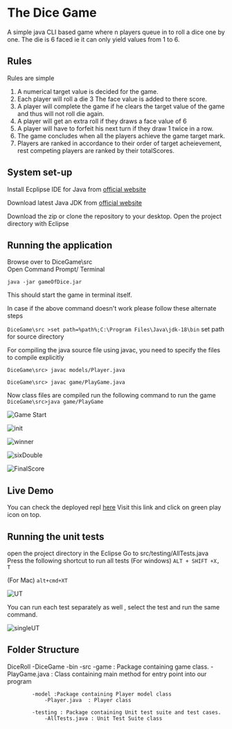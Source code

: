 # The Dice Game

A simple java CLI based game where n players queue in to roll a dice one by one. The die is 6 faced ie it can only yield values from 1 to 6. 

## Rules
Rules are simple
1. A  numerical target value is decided for the game.
2. Each player will roll a die
3 The face value is added to there score.
4. A player  will complete the game  if he clears the target value of the game and thus will not roll die again.
5. A player will get an extra roll if they draws a face value of 6
6. A player will have to forfeit his next turn if they draw 1 twice in a row.
7. The game concludes when all the players achieve the game target mark.
8. Players are ranked in accordance to their order of target acheievement, rest competing players are ranked by their totalScores.

## System set-up

Install Ecplipse IDE for Java from [official website](https://www.eclipse.org/downloads/) 

Download latest Java JDK from [official website](https://www.oracle.com/java/technologies/downloads/)

Download the zip or clone the repository to your desktop.
Open the project directory with Eclipse

## Running the application


 Browse over to DiceGame\src\
 Open Command Prompt/ Terminal

 `java -jar gameOfDice.jar`

 This should start the game in terminal itself.


 In case if the above command doesn't work please follow these alternate steps 

 `DiceGame\src >set path=%path%;C:\Program Files\Java\jdk-18\bin`
 set path for source directory


 For compiling the java source file using javac, you need to specify the files to compile explicitly

 `DiceGame\src> javac models/Player.java`
 
 `DiceGame\src> javac game/PlayGame.java`

 Now class files are compiled 
    run the following command to run the game
 `DiceGame\src>java game/PlayGame`


 ![Game Start](https://github.com/sahil-repos/DiceRoll/blob/main/screenshots/startGame.PNG)

 ![init](https://github.com/sahil-repos/DiceRoll/blob/main/screenshots/init.PNG)

 ![winner](https://github.com/sahil-repos/DiceRoll/blob/main/screenshots/winner.PNG)

![sixDouble](https://github.com/sahil-repos/DiceRoll/blob/main/screenshots/sixDouble.PNG)

 ![FinalScore](https://github.com/sahil-repos/DiceRoll/blob/main/screenshots/FinalScore.PNG)








## Live Demo

You can check the deployed repl [here](https://replit.com/@sahil-repl/Dice#PlayGame.java)
Visit this link and click on green play icon on top.



## Running the unit tests

open the project directory in the Eclipse
Go to src/testing/AllTests.java
Press the following shortcut to run all tests 
(For windows)
`ALT + SHIFT +X, T`

(For Mac)
`alt+cmd+XT`

![UT](https://github.com/sahil-repos/DiceRoll/blob/main/screenshots/UT.PNG)

You can run each test separately as well , select the test and run the same command.

![singleUT](https://github.com/sahil-repos/DiceRoll/blob/main/screenshots/singleUT.PNG)

## Folder Structure

DiceRoll 
    -DiceGame
        -bin
        -src
            -game : Package containing game class.
                -PlayGame.java : Class containing main method for entry point into our program
                
            -model :Package containing Player model class 
                -Player.java  : Player class 
                
            -testing : Package containing Unit test suite and test cases. 
                -AllTests.java : Unit Test Suite class
            






